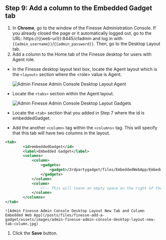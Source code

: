 ## Step 9: Add a column to the Embedded Gadget tab

1. In **Chrome**, go to the window of the Finesse Administration Console. If you already closed the page or it automatically logged out, go to the URL: https://{{web-url}}:8445/cfadmin and log in with ``{{admin_username}}``/``{{admin_password}}``. Then, go to the Desktop Layout tab.
1. Add a column to the Home tab of the Finesse desktop for users with Agent role.
 * In the Finesse desktop layout text box, locate the Agent layout which is the `<layout>` section where the &lt;role&gt; value is Agent.
 
    ![Admin Finesse Admin Console Desktop Layout Agent](/posts/files/finesse-add-a-gadget/assets/images/admin-finesse-admin-console-desktop-layout-agent.jpg)
 * Locate the `<tabs>` section within the Agent layout.
 
    ![Admin Finesse Admin Console Desktop Layout Gadgets](/posts/files/finesse-add-a-gadget/assets/images/admin-finesse-admin-console-desktop-layout-tabs.jpg)
 * Locate the `<tab>` section that you added in Step 7 where the id is embeddedGadget.
 * Add the another `<column>` tag within the `<columns>` tag. This will specify that this tab will have two columns in the layout.
 ```xml
<tab>
         <id>embeddedGadget</id>
         <label>Embedded Gadget</label>
         <columns>
             <column>
                 <gadgets>
                     <gadget>/3rdpartygadget/files/EmbeddedWebApp/EmbeddedWebApp.xml</gadget>
                 </gadgets>
             </column>
             <column>
                 <!-- This will leave an empty space on the right of the Embedded gadget -->
             </column>
         </columns>
</tab>
```

    ![Admin Finesse Admin Console Desktop Layout New Tab and Column Embedded Web App](/posts/files/finesse-add-a-gadget/assets/images/admin-finesse-admin-console-desktop-layout-new-tab-column.jpg)
1. Click the **Save** button.